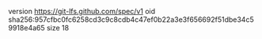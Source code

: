 version https://git-lfs.github.com/spec/v1
oid sha256:957cfbc0fc6258cd3c9c8cdb4c47ef0b22a3e3f656692f51dbe34c59918e4a65
size 18
